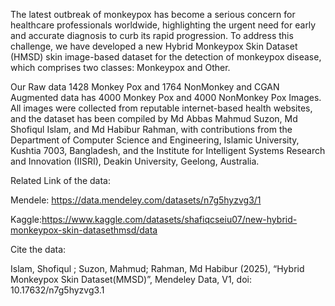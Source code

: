 
The latest outbreak of monkeypox has become a serious concern for healthcare professionals worldwide, highlighting the urgent need for early and accurate diagnosis to curb its rapid progression. To address this challenge, we have developed a new Hybrid Monkeypox Skin Dataset (HMSD) skin image-based dataset for the detection of monkeypox disease, which comprises two classes: Monkeypox and Other. 

Our Raw data 1428 Monkey Pox and 1764 NonMonkey  and CGAN Augmented data has 4000 Monkey Pox and 4000 NonMonkey Pox Images. All images were collected from reputable internet-based health websites, and the dataset has been compiled by Md Abbas Mahmud Suzon, Md Shofiqul Islam, and Md Habibur Rahman, with contributions from the Department of Computer Science and Engineering, Islamic University, Kushtia 7003, Bangladesh, and the Institute for Intelligent Systems Research and Innovation (IISRI), Deakin University, Geelong, Australia.

Related Link of the data:

Mendele: https://data.mendeley.com/datasets/n7g5hyzvg3/1

Kaggle:https://www.kaggle.com/datasets/shafiqcseiu07/new-hybrid-monkeypox-skin-datasethmsd/data


Cite the data: 

Islam, Shofiqul ;  Suzon, Mahmud; Rahman, Md Habibur  (2025), “Hybrid Monkeypox Skin Dataset(MMSD)”, Mendeley Data, V1, doi: 10.17632/n7g5hyzvg3.1
